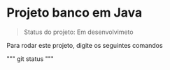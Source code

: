 <h1> Projeto banco em Java  </h1> 

> Status do projeto: Em desenvolvimeto

Para rodar este projeto, digite os seguintes comandos

"""
git status
"""
